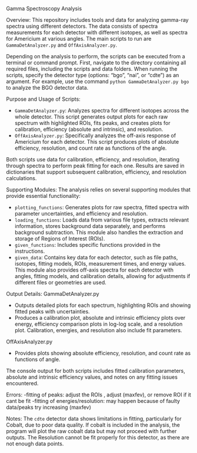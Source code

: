 Gamma Spectroscopy Analysis 

Overview:
This repository includes tools and data for analyzing gamma-ray spectra using different detectors. The data consists of spectra measurements for each detector with different isotopes, as well as spectra for Americium at various angles. The main scripts to run are `GammaDetAnalyzer.py` and `OffAxisAnalyzer.py`.

Depending on the analysis to perform, the scripts can be executed from a terminal or command prompt. First, navigate to the directory containing all required files, including the scripts and data folders. When running the scripts, specify the detector type (options: “bgo”, “nai”, or “cdte”) as an argument. For example, use the command `python GammaDetAnalyzer.py bgo` to analyze the BGO detector data.

Purpose and Usage of Scripts:
- `GammaDetAnalyzer.py`: Analyzes spectra for different isotopes across the whole detector. This script generates output plots for each raw spectrum with highlighted ROIs, fits peaks, and creates plots for calibration, efficiency (absolute and intrinsic), and resolution. 
- `OffAxisAnalyzer.py`: Specifically analyzes the off-axis response of Americium for each detector. This script produces plots of absolute efficiency, resolution, and count rate as functions of the angle.

Both scripts use data for calibration, efficiency, and resolution, iterating through spectra to perform peak fitting for each one. Results are saved in dictionaries that support subsequent calibration, efficiency, and resolution calculations.

Supporting Modules:
The analysis relies on several supporting modules that provide essential functionality:
- `plotting_functions`: Generates plots for raw spectra, fitted spectra with parameter uncertainties, and efficiency and resolution.
- `loading_functions`: Loads data from various file types, extracts relevant information, stores background data separately, and performs background subtraction. This module also handles the extraction and storage of Regions of Interest (ROIs).
- `given_functions`: Includes specific functions provided in the instructions.
- `given_data`: Contains key data for each detector, such as file paths, isotopes, fitting models, ROIs, measurement times, and energy values. This module also provides off-axis spectra for each detector with angles, fitting models, and calibration details, allowing for adjustments if different files or geometries are used.


Output Details:
GammaDetAnalyzer.py
- Outputs detailed plots for each spectrum, highlighting ROIs and showing fitted peaks with uncertainties.
- Produces a calibration plot, absolute and intrinsic efficiency plots over energy, efficiency comparison plots in log-log scale, and a resolution plot. Calibration, energies, and resolution also include fit parameters.
  
OffAxisAnalyzer.py
- Provides plots showing absolute efficiency, resolution, and count rate as functions of angle.
  
The console output for both scripts includes fitted calibration parameters, absolute and intrinsic efficiency values, and notes on any fitting issues encountered. 

Errors:
-fitting of peaks: adjust the ROIs , adjust (maxfev), or remove ROI if it cant be fit
-fitting of energies/resolution: may happen because of faulty data/peaks try increasing (maxfev)


Notes:
The `cdte` detector data shows limitations in fitting, particularly for Cobalt, due to poor data quality. If cobalt is included in the analysis, the program will plot the raw cobalt data but may not proceed with further outputs. The Resolution cannot be fit properly for this detector, as there are not enough data points.
